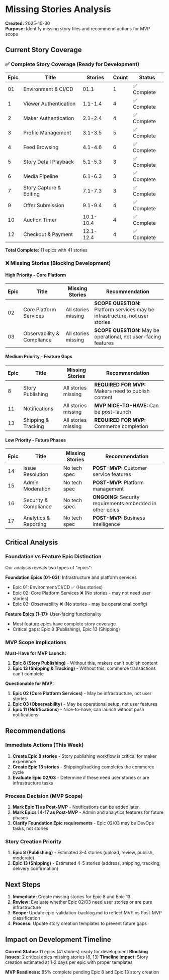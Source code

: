 # Missing Stories Analysis

**Created:** 2025-10-30  
**Purpose:** Identify missing story files and recommend actions for MVP scope

## Current Story Coverage

### ✅ Complete Story Coverage (Ready for Development)
| Epic | Title | Stories | Count | Status |
|------|-------|---------|-------|--------|
| 01 | Environment & CI/CD | 01.1 | 1 | ✅ Complete |
| 1 | Viewer Authentication | 1.1-1.4 | 4 | ✅ Complete |
| 2 | Maker Authentication | 2.1-2.4 | 4 | ✅ Complete |
| 3 | Profile Management | 3.1-3.5 | 5 | ✅ Complete |
| 4 | Feed Browsing | 4.1-4.6 | 6 | ✅ Complete |
| 5 | Story Detail Playback | 5.1-5.3 | 3 | ✅ Complete |
| 6 | Media Pipeline | 6.1-6.3 | 3 | ✅ Complete |
| 7 | Story Capture & Editing | 7.1-7.3 | 3 | ✅ Complete |
| 9 | Offer Submission | 9.1-9.4 | 4 | ✅ Complete |
| 10 | Auction Timer | 10.1-10.4 | 4 | ✅ Complete |
| 12 | Checkout & Payment | 12.1-12.4 | 4 | ✅ Complete |

**Total Complete:** 11 epics with 41 stories

### ❌ Missing Stories (Blocking Development)

#### High Priority - Core Platform
| Epic | Title | Missing Stories | Recommendation |
|------|-------|----------------|----------------|
| 02 | Core Platform Services | All stories missing | **SCOPE QUESTION:** Platform services may be infrastructure, not user stories |
| 03 | Observability & Compliance | All stories missing | **SCOPE QUESTION:** May be operational, not user-facing features |

#### Medium Priority - Feature Gaps  
| Epic | Title | Missing Stories | Recommendation |
|------|-------|----------------|----------------|
| 8 | Story Publishing | All stories missing | **REQUIRED FOR MVP:** Makers need to publish content |
| 11 | Notifications | All stories missing | **MVP NICE-TO-HAVE:** Can be post-launch |
| 13 | Shipping & Tracking | All stories missing | **REQUIRED FOR MVP:** Commerce completion |

#### Low Priority - Future Phases
| Epic | Title | Missing Stories | Recommendation |
|------|-------|----------------|----------------|
| 14 | Issue Resolution | No tech spec | **POST-MVP:** Customer service features |
| 15 | Admin Moderation | No tech spec | **POST-MVP:** Platform management |
| 16 | Security & Compliance | No tech spec | **ONGOING:** Security requirements embedded in other epics |
| 17 | Analytics & Reporting | No tech spec | **POST-MVP:** Business intelligence |

## Critical Analysis

### Foundation vs Feature Epic Distinction
Our analysis reveals two types of "epics":

**Foundation Epics (01-03):** Infrastructure and platform services
- Epic 01: Environment/CI/CD ✅ (Has stories)
- Epic 02: Core Platform Services ❌ (No stories - may not need user stories)
- Epic 03: Observability ❌ (No stories - may be operational config)

**Feature Epics (1-17):** User-facing functionality
- Most feature epics have complete story coverage
- Critical gaps: Epic 8 (Publishing), Epic 13 (Shipping)

### MVP Scope Implications

**Must-Have for MVP Launch:**
1. **Epic 8 (Story Publishing)** - Without this, makers can't publish content
2. **Epic 13 (Shipping & Tracking)** - Without this, commerce transactions can't complete

**Questionable for MVP:**
1. **Epic 02 (Core Platform Services)** - May be infrastructure, not user stories
2. **Epic 03 (Observability)** - May be operational setup, not user features
3. **Epic 11 (Notifications)** - Nice-to-have, can launch without push notifications

## Recommendations

### Immediate Actions (This Week)
1. **Create Epic 8 stories** - Story publishing workflow is critical for maker experience
2. **Create Epic 13 stories** - Shipping/tracking completes the commerce cycle
3. **Evaluate Epic 02/03** - Determine if these need user stories or are infrastructure tasks

### Process Decision (MVP Scope)
1. **Mark Epic 11 as Post-MVP** - Notifications can be added later
2. **Mark Epics 14-17 as Post-MVP** - Admin and analytics features for future phases
3. **Clarify Foundation Epic requirements** - Epic 02/03 may be DevOps tasks, not stories

### Story Creation Priority
1. **Epic 8 (Publishing)** - Estimated 3-4 stories (upload, review, publish, moderate)
2. **Epic 13 (Shipping)** - Estimated 4-5 stories (address, shipping, tracking, delivery confirmation)

## Next Steps

1. **Immediate:** Create missing stories for Epic 8 and Epic 13
2. **Review:** Evaluate whether Epic 02/03 need user stories or are pure infrastructure
3. **Scope:** Update epic-validation-backlog.md to reflect MVP vs Post-MVP classification
4. **Process:** Update story creation templates to prevent future gaps

## Impact on Development Timeline

**Current Status:** 11 epics (41 stories) ready for development
**Blocking Issues:** 2 critical epics missing stories (8, 13)
**Timeline Impact:** Story creation estimated at 1-2 days per epic with proper templates

**MVP Readiness:** 85% complete pending Epic 8 and Epic 13 story creation